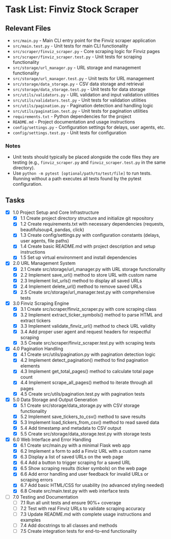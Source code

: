 # Task List: Finviz Stock Scraper

## Relevant Files

- `src/main.py` - Main CLI entry point for the Finviz scraper application
- `src/main.test.py` - Unit tests for main CLI functionality
- `src/scraper/finviz_scraper.py` - Core scraping logic for Finviz pages
- `src/scraper/finviz_scraper.test.py` - Unit tests for scraping functionality
- `src/storage/url_manager.py` - URL storage and management functionality
- `src/storage/url_manager.test.py` - Unit tests for URL management
- `src/storage/data_storage.py` - CSV data storage and retrieval
- `src/storage/data_storage.test.py` - Unit tests for data storage
- `src/utils/validators.py` - URL validation and input validation utilities
- `src/utils/validators.test.py` - Unit tests for validation utilities
- `src/utils/pagination.py` - Pagination detection and handling logic
- `src/utils/pagination.test.py` - Unit tests for pagination utilities
- `requirements.txt` - Python dependencies for the project
- `README.md` - Project documentation and usage instructions
- `config/settings.py` - Configuration settings for delays, user agents, etc.
- `config/settings.test.py` - Unit tests for configuration

### Notes

- Unit tests should typically be placed alongside the code files they are testing (e.g., `finviz_scraper.py` and `finviz_scraper.test.py` in the same directory).
- Use `python -m pytest [optional/path/to/test/file]` to run tests. Running without a path executes all tests found by the pytest configuration.

## Tasks

- [x] 1.0 Project Setup and Core Infrastructure
  - [x] 1.1 Create project directory structure and initialize git repository
  - [x] 1.2 Create requirements.txt with necessary dependencies (requests, beautifulsoup4, pandas, click)
  - [x] 1.3 Create config/settings.py with configuration constants (delays, user agents, file paths)
  - [x] 1.4 Create basic README.md with project description and setup instructions
  - [x] 1.5 Set up virtual environment and install dependencies

- [x] 2.0 URL Management System
  - [x] 2.1 Create src/storage/url_manager.py with URL storage functionality
  - [x] 2.2 Implement save_url() method to store URL with custom name
  - [x] 2.3 Implement list_urls() method to display all saved URLs
  - [x] 2.4 Implement delete_url() method to remove saved URLs
  - [x] 2.5 Create src/storage/url_manager.test.py with comprehensive tests

- [x] 3.0 Finviz Scraping Engine
  - [x] 3.1 Create src/scraper/finviz_scraper.py with core scraping class
  - [x] 3.2 Implement extract_ticker_symbols() method to parse HTML and extract tickers
  - [x] 3.3 Implement validate_finviz_url() method to check URL validity
  - [x] 3.4 Add proper user agent and request headers for respectful scraping
  - [x] 3.5 Create src/scraper/finviz_scraper.test.py with scraping tests

- [x] 4.0 Pagination Handling
  - [x] 4.1 Create src/utils/pagination.py with pagination detection logic
  - [x] 4.2 Implement detect_pagination() method to find pagination elements
  - [x] 4.3 Implement get_total_pages() method to calculate total page count
  - [x] 4.4 Implement scrape_all_pages() method to iterate through all pages
  - [x] 4.5 Create src/utils/pagination.test.py with pagination tests

- [x] 5.0 Data Storage and Output Generation
  - [x] 5.1 Create src/storage/data_storage.py with CSV storage functionality
  - [x] 5.2 Implement save_tickers_to_csv() method to save results
  - [x] 5.3 Implement load_tickers_from_csv() method to read saved data
  - [x] 5.4 Add timestamp and metadata to CSV output
  - [x] 5.5 Create src/storage/data_storage.test.py with storage tests

- [x] 6.0 Web Interface and Error Handling
  - [x] 6.1 Create src/main.py with a minimal Flask web app
  - [x] 6.2 Implement a form to add a Finviz URL with a custom name
  - [x] 6.3 Display a list of saved URLs on the web page
  - [x] 6.4 Add a button to trigger scraping for a saved URL
  - [x] 6.5 Show scraping results (ticker symbols) on the web page
  - [x] 6.6 Add error handling and user feedback for invalid URLs or scraping errors
  - [x] 6.7 Add basic HTML/CSS for usability (no advanced styling needed)
  - [x] 6.8 Create src/main.test.py with web interface tests

- [ ] 7.0 Testing and Documentation
  - [ ] 7.1 Run all unit tests and ensure 90%+ coverage
  - [ ] 7.2 Test with real Finviz URLs to validate scraping accuracy
  - [ ] 7.3 Update README.md with complete usage instructions and examples
  - [ ] 7.4 Add docstrings to all classes and methods
  - [ ] 7.5 Create integration tests for end-to-end functionality 